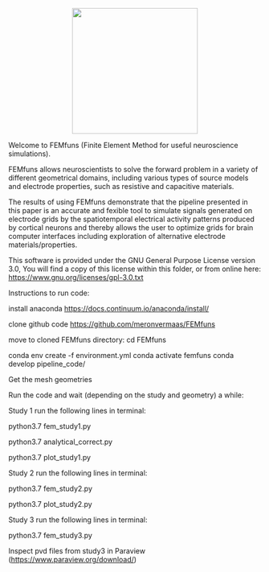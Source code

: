 <p align="center">
  <img src="https://raw.githubusercontent.com/meronvermaas/FEMfuns/master/logo.png" width="250">
</p>

Welcome to FEMfuns (Finite Element Method for useful neuroscience simulations).

FEMfuns allows neuroscientists to solve the forward problem in a variety of different geometrical domains, including various types of source models and electrode properties, such as resistive and capacitive materials.

The results of using FEMfuns demonstrate that the pipeline presented in this paper is an accurate and fexible tool to simulate signals generated on electrode grids by the spatiotemporal electrical activity patterns produced by cortical neurons and thereby allows the user to optimize grids for brain computer interfaces including exploration of alternative electrode materials/properties.

This software is provided under the GNU General Purpose License version 3.0, You will find a copy of this license within this folder, or from online here: https://www.gnu.org/licenses/gpl-3.0.txt

Instructions to run code:

install anaconda https://docs.continuum.io/anaconda/install/

clone github code https://github.com/meronvermaas/FEMfuns

move to cloned FEMfuns directory: cd FEMfuns

conda env create -f environment.yml
conda activate femfuns
conda develop pipeline_code/

Get the mesh geometries

Run the code and wait (depending on the study and geometry) a while:

Study 1 run the following lines in terminal:

python3.7 fem_study1.py

python3.7 analytical_correct.py

python3.7 plot_study1.py

Study 2 run the following lines in terminal:

python3.7 fem_study2.py

python3.7 plot_study2.py

Study 3 run the following lines in terminal:

python3.7 fem_study3.py

Inspect pvd files from study3 in Paraview (https://www.paraview.org/download/)
